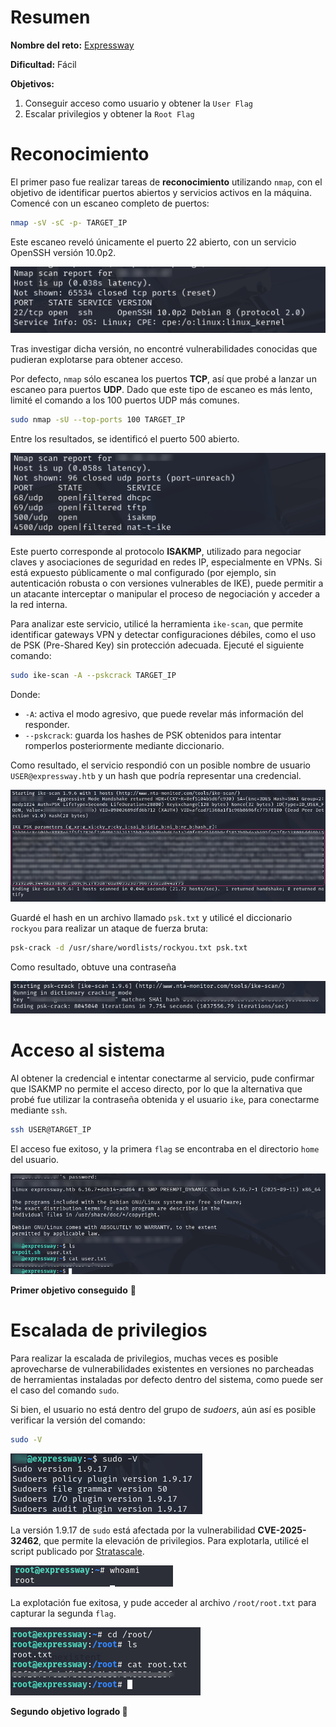 # Resumen

**Nombre del reto:** [Expressway](https://app.hackthebox.com/machines/736)

**Dificultad:** Fácil

**Objetivos:**
1. Conseguir acceso como usuario y obtener la `User Flag` 
2. Escalar privilegios y obtener la `Root Flag`
# Reconocimiento

El primer paso fue realizar tareas de **reconocimiento** utilizando `nmap`, con el objetivo de identificar puertos abiertos y servicios activos en la máquina. Comencé con un escaneo completo de puertos:

```bash
nmap -sV -sC -p- TARGET_IP
```

Este escaneo reveló únicamente el puerto 22 abierto, con un servicio OpenSSH versión 10.0p2.

![Escaneo con nmap](../../Screenshots/Expressway/SS1.png)

Tras investigar dicha versión, no encontré vulnerabilidades conocidas que pudieran explotarse para obtener acceso.

Por defecto, `nmap` sólo escanea los puertos **TCP**, así que probé a lanzar un escaneo para puertos **UDP**. Dado que este tipo de escaneo es más lento, limité el comando a los 100 puertos UDP más comunes.

```bash
sudo nmap -sU --top-ports 100 TARGET_IP
```

Entre los resultados, se identificó el puerto 500 abierto.

![Escaneo de puertos UDP](../../Screenshots/Expressway/SS2.png)

Este puerto corresponde al protocolo **ISAKMP**, utilizado para negociar claves y asociaciones de seguridad en redes IP, especialmente en VPNs. Si está expuesto públicamente o mal configurado (por ejemplo, sin autenticación robusta o con versiones vulnerables de IKE), puede permitir a un atacante interceptar o manipular el proceso de negociación y acceder a la red interna.

Para analizar este servicio, utilicé la herramienta `ike-scan`, que permite identificar gateways VPN y detectar configuraciones débiles, como el uso de PSK (Pre-Shared Key) sin protección adecuada. Ejecuté el siguiente comando:

```bash
sudo ike-scan -A --pskcrack TARGET_IP
```
Donde:
- `-A`: activa el modo agresivo, que puede revelar más información del responder.
- `--pskcrack`: guarda los hashes de PSK obtenidos para intentar romperlos posteriormente mediante diccionario.

Como resultado, el servicio respondió con un posible nombre de usuario `USER@expressway.htb` y un hash que podría representar una credencial.

![Análisis con ike-scan](../../Screenshots/Expressway/SS3.png)

Guardé el hash en un archivo llamado `psk.txt` y utilicé el diccionario `rockyou` para realizar un ataque de fuerza bruta:

```bash
psk-crack -d /usr/share/wordlists/rockyou.txt psk.txt
```

Como resultado, obtuve una contraseña

![Crackeo de hash con pask-crack](../../Screenshots/Expressway/SS4.png)

# Acceso al sistema

Al obtener la credencial e intentar conectarme al servicio, pude confirmar que ISAKMP  no permite el acceso directo, por lo que la alternativa que probé fue utilizar la contraseña obtenida y el usuario `ike`, para conectarme mediante `ssh`.

```bash
ssh USER@TARGET_IP
```

El acceso fue exitoso, y la primera `flag` se encontraba en el directorio `home` del usuario.

![Acceso por SSH y captura de User Flag](../../Screenshots/Expressway/SS5.png)

**Primer objetivo conseguido** 🎉

# Escalada de privilegios

Para realizar la escalada de privilegios, muchas veces es posible aprovecharse de vulnerabilidades existentes en versiones no parcheadas de herramientas instaladas por defecto dentro del sistema, como puede ser el caso del comando `sudo`.

Si bien, el usuario no está dentro del grupo de *sudoers*, aún así es posible verificar la versión del comando:

```bash
sudo -V
```

![Validación de versión de sudo](../../Screenshots/Expressway/SS6.png)

La versión 1.9.17 de `sudo` está afectada por la vulnerabilidad **CVE-2025-32462**, que permite la elevación de privilegios. Para explotarla, utilicé el script publicado por [Stratascale](https://www.exploit-db.com/exploits/52352).

![Escala de privilegios](../../Screenshots/Expressway/SS7.png)

La explotación fue exitosa, y pude acceder al archivo `/root/root.txt` para capturar la segunda `flag`.

![Captura de Root Flag](../../Screenshots/Expressway/SS8.png)

**Segundo objetivo logrado 🎉**
